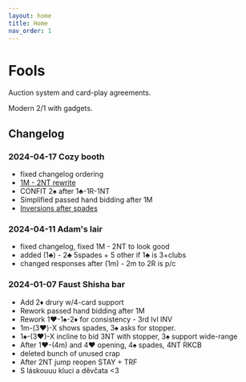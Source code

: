 ```yaml
---
layout: home
title: Home
nav_order: 1
---
```


# Fools

Auction system and card-play agreements.

Modern 2/1 with gadgets.

## Changelog

### 2024-04-17 Cozy booth

- fixed changelog ordering
- [1M - 2NT rewrite](/sis/openings/1M.html#swiss-1m-2nt)
- CONFIT 2♠ after 1♣-1R-1NT
- Simplified passed hand bidding after 1M
- [Inversions after spades](/sis/openings/two_way_checkback/all_inversions_of_spades.html)


### 2024-04-11 Adam's lair

- fixed changelog, fixed 1M - 2NT to look good
- added (1♣) - 2♣ 5spades + 5 other if 1♣ is 3+clubs
- changed responses after (1m) - 2m to 2R is p/c


### 2024-01-07 Faust Shisha bar

- Add 2♦ drury w/4-card support
- Rework passed hand bidding after 1M
- Rework 1♥-1♠-2♦ for consistency - 3rd lvl INV
- 1m-(3♥)-X shows spades, 3♠ asks for stopper.
- 1♠-(3♥)-X incline to bid 3NT with stopper, 3♠ support wide-range
- After 1♥-(4m) and 4♥ opening, 4♠ spades, 4NT RKCB  
- deleted bunch of unused crap
- After 2NT jump reopen STAY + TRF
- S láskouuu kluci a děvčata <3

